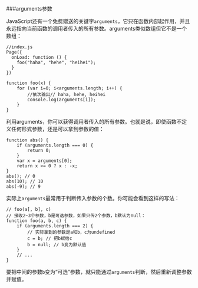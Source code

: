 ###arguments参数

JavaScript还有一个免费赠送的关键字`arguments`，它只在函数内部起作用，并且永远指向当前函数的调用者传入的所有参数。arguments类似数组但它不是一个数组：
```
//index.js
Page({
  onLoad: function () {
    foo("haha", "hehe", "heihei");
  }
})

function foo(x) {
    for (var i=0; i<arguments.length; i++) {
        //依次输出// haha, hehe, heihei        
        console.log(arguments[i]);
    }
}
```

利用arguments，你可以获得调用者传入的所有参数。也就是说，即使函数不定义任何形式参数，还是可以拿到参数的值：
```
function abs() {
    if (arguments.length === 0) {
        return 0;
    }
    var x = arguments[0];
    return x >= 0 ? x : -x;
}
abs(); // 0
abs(10); // 10
abs(-9); // 9
```

实际上`arguments`最常用于判断传入参数的个数。你可能会看到这样的写法：
```
// foo(a[, b], c)
// 接收2~3个参数，b是可选参数，如果只传2个参数，b默认为null：
function foo(a, b, c) {
    if (arguments.length === 2) {
        // 实际拿到的参数是a和b，c为undefined
        c = b; // 把b赋给c
        b = null; // b变为默认值
    }
    // ...
}
```
要把中间的参数`b`变为“可选”参数，就只能通过`arguments`判断，然后重新调整参数并赋值。